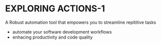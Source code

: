 # EXPLORING ACTIONS-1
A Robust automation tool that empowers you to streamline repititive tasks
- automate your software development workflows
- enhacing productivity and code quality

